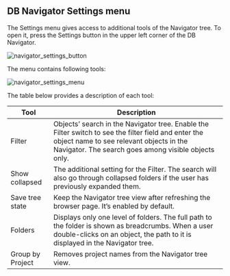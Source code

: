 ## DB Navigator Settings menu

The Settings menu gives access to additional tools of the Navigator tree. To open it, press the Settings button in the upper left corner of the DB Navigator.

![navigator_settings_button](https://github.com/dbeaver/cloudbeaver/wiki/images/navigator_settings_menu/navigator_settings_button.png)

The menu contains following tools:

![navigator_settings_menu](https://github.com/dbeaver/cloudbeaver/wiki/images/navigator_settings_menu/navigator_settings_menu.png)

The table below provides a description of each tool:

| Tool             | Description                                                                                                                                                                                                        |
|------------------|--------------------------------------------------------------------------------------------------------------------------------------------------------------------------------------------------------------------|
| Filter           | Objects’ search in the Navigator tree. Enable the Filter switch to see the filter field and enter the object name to see relevant objects in the Navigator.  The search goes among visible objects only.           |
| Show collapsed   | The additional setting for the Filter. The search will also go through collapsed folders if the user has previously expanded them. |
| Save tree state  | Keep the Navigator tree view after refreshing the browser page. It’s enabled by default.                                                                                                                          |
| Folders          | Displays only one level of folders. The full path to the folder is shown as breadcrumbs. When a user double-clicks on an object, the path to it is displayed in the Navigator tree.                                       |
| Group by Project | Removes project names from the Navigator tree view.                                                                                                                                                                |